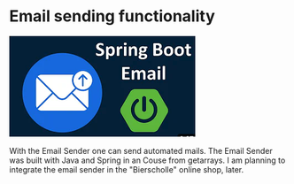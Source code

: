 # Email sending functionality

![Screenshot Thumbnail Email Sender](get_arrays_email_sender.png)


With the Email Sender one can send automated mails. The Email Sender was built with Java and Spring in an Couse from getarrays. I am planning to integrate the email sender in the "Bierscholle" online shop, later. 
